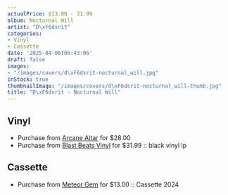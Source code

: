 ```yaml
---
actualPrice: $13.00 - 31.99
album: Nocturnal Will
artist: "D\xF6dsrit"
categories:
- Vinyl
- Cassette
date: '2025-04-06T05:43:06'
draft: false
images:
- "/images/covers/d\xF6dsrit-nocturnal_will.jpg"
inStock: true
thumbnailImage: "/images/covers/d\xF6dsrit-nocturnal_will-thumb.jpg"
title: "D\xF6dsrit - Nocturnal Will"
---
```


## Vinyl
* Purchase from [Arcane Altar](https://arcanealtar.bigcartel.com/product/dodsrit-nocturnal-will-12-lp) for $28.00
* Purchase from [Blast Beats Vinyl](https://blastbeatsvinyl.com/products/dodsrit-nocturnal-will-black-vinyl-lp) for $31.99 :: black vinyl lp
## Cassette
* Purchase from [Meteor Gem](https://meteor-gem.com/products/dodsrit-nocturnal-will-cassette) for $13.00 :: Cassette 2024
